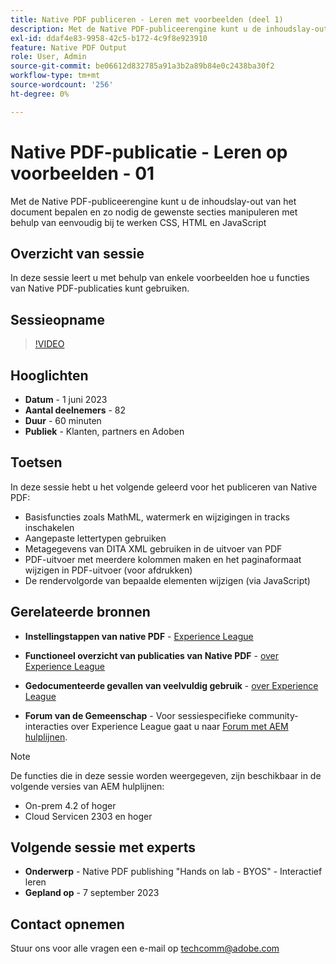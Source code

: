 ```yaml
---
title: Native PDF publiceren - Leren met voorbeelden (deel 1)
description: Met de Native PDF-publiceerengine kunt u de inhoudslay-out van het document bepalen en de gewenste secties naar wens manipuleren met behulp van eenvoudig bij te werken CSS, HTML en JavaScript.
exl-id: ddaf4e83-9958-42c5-b172-4c9f8e923910
feature: Native PDF Output
role: User, Admin
source-git-commit: be06612d832785a91a3b2a89b84e0c2438ba30f2
workflow-type: tm+mt
source-wordcount: '256'
ht-degree: 0%

---
```


# Native PDF-publicatie - Leren op voorbeelden - 01

Met de Native PDF-publiceerengine kunt u de inhoudslay-out van het document bepalen en zo nodig de gewenste secties manipuleren met behulp van eenvoudig bij te werken CSS, HTML en JavaScript

## Overzicht van sessie

In deze sessie leert u met behulp van enkele voorbeelden hoe u functies van Native PDF-publicaties kunt gebruiken.

## Sessieopname

>[!VIDEO](https://video.tv.adobe.com/v/3420092/native-pdf-aem-guides?quality=12&learn=on)

## Hooglichten

- **Datum** - 1 juni 2023
- **Aantal deelnemers** - 82
- **Duur** - 60 minuten
- **Publiek** - Klanten, partners en Adoben

## Toetsen

In deze sessie hebt u het volgende geleerd voor het publiceren van Native PDF:
- Basisfuncties zoals MathML, watermerk en wijzigingen in tracks inschakelen
- Aangepaste lettertypen gebruiken
- Metagegevens van DITA XML gebruiken in de uitvoer van PDF
- PDF-uitvoer met meerdere kolommen maken en het paginaformaat wijzigen in PDF-uitvoer (voor afdrukken)
- De rendervolgorde van bepaalde elementen wijzigen (via JavaScript)


## Gerelateerde bronnen

- **Instellingstappen van native PDF** - [Experience League](https://experienceleague.adobe.com/docs/experience-manager-guides-learn/tutorials/knowledge-base/kb-articles/publishing/configuring-aem-environment-for-native-pdf-publishing.html?lang=en)

- **Functioneel overzicht van publicaties van Native PDF** - [over Experience League](https://experienceleague.adobe.com/docs/experience-manager-guides-learn/tutorials/knowledge-base/expert-session/native-pdf-publishing-essentials-feb23.html?lang=en)

- **Gedocumenteerde gevallen van veelvuldig gebruik** - [over Experience League](https://experienceleague.adobe.com/docs/experience-manager-guides-learn/tutorials/install-guide/on-prem-ig/output-gen-config/config-native-pdf-publish/content-styles/stylesheet.html?lang=en)

- **Forum van de Gemeenschap** - Voor sessiespecifieke community-interacties over Experience League gaat u naar  [Forum met AEM hulplijnen](https://experienceleaguecommunities.adobe.com/t5/experience-manager-guides/bd-p/xml-documentation-discussions).

>[!NOTE]
>
> De functies die in deze sessie worden weergegeven, zijn beschikbaar in de volgende versies van AEM hulplijnen:
> - On-prem 4.2 of hoger
> - Cloud Servicen 2303 en hoger

## Volgende sessie met experts

- **Onderwerp** - Native PDF publishing &quot;Hands on lab - BYOS&quot; - Interactief leren
- **Gepland op** - 7 september 2023

## Contact opnemen

Stuur ons voor alle vragen een e-mail op <techcomm@adobe.com>
